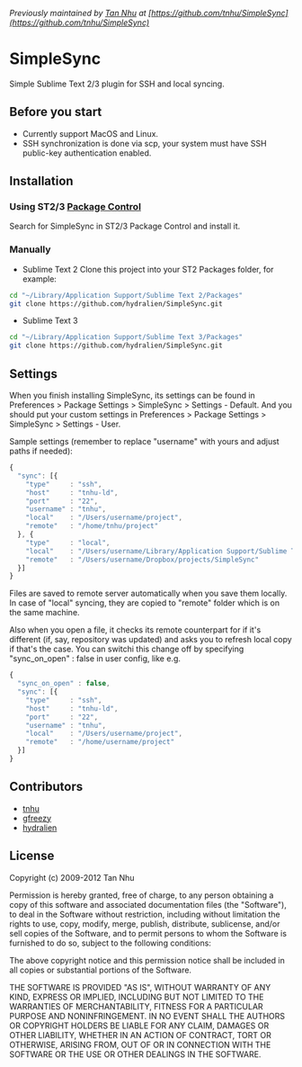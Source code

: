 *Previously maintained by [Tan Nhu](https://github.com/tnhu) at [https://github.com/tnhu/SimpleSync](https://github.com/tnhu/SimpleSync)*

# SimpleSync

Simple Sublime Text 2/3 plugin for SSH and local syncing.

## Before you start

- Currently support MacOS and Linux.
- SSH synchronization is done via scp, your system must have SSH public-key authentication enabled.

## Installation

### Using ST2/3 [Package Control](https://packagecontrol.io/installation)

Search for SimpleSync in ST2/3 Package Control and install it.


### Manually

* Sublime Text 2
Clone this project into your ST2 Packages folder, for example:

``` bash
cd "~/Library/Application Support/Sublime Text 2/Packages"
git clone https://github.com/hydralien/SimpleSync.git
```

* Sublime Text 3

``` bash
cd "~/Library/Application Support/Sublime Text 3/Packages"
git clone https://github.com/hydralien/SimpleSync.git
```

## Settings

When you finish installing SimpleSync, its settings can be found in Preferences > Package Settings > SimpleSync > Settings - Default.
And you should put your custom settings in Preferences > Package Settings > SimpleSync > Settings - User.

Sample settings (remember to replace "username" with yours and adjust paths if needed):

``` javascript
{
  "sync": [{
    "type"     : "ssh",
    "host"     : "tnhu-ld",
    "port"     : "22",
    "username" : "tnhu",
    "local"    : "/Users/username/project",
    "remote"   : "/home/tnhu/project"
  }, {
    "type"     : "local",
    "local"    : "/Users/username/Library/Application Support/Sublime Text 2/Packages/SimpleSync",
    "remote"   : "/Users/username/Dropbox/projects/SimpleSync"
  }]
}
```

Files are saved to remote server automatically when you save them locally. In case of "local" syncing, they are copied to "remote" folder which is on the same machine.

Also when you open a file, it checks its remote counterpart for if it's different (if, say, repository was updated) and asks you to refresh local copy if that's the case. You can switchi this change off by specifying "sync_on_open" : false in user config, like e.g.

``` javascript
{
  "sync_on_open" : false,
  "sync": [{
    "type"     : "ssh",
    "host"     : "tnhu-ld",
    "port"     : "22",
    "username" : "tnhu",
    "local"    : "/Users/username/project",
    "remote"   : "/home/username/project"
  }]
}
```

## Contributors

* [tnhu](https://github.com/tnhu)
* [gfreezy](https://github.com/gfreezy)
* [hydralien](https://github.com/hydralien/SimpleSync)

## License

Copyright (c) 2009-2012 Tan Nhu

Permission is hereby granted, free of charge, to any person obtaining a copy of this software and associated documentation files (the "Software"), to deal in the Software without restriction, including without limitation the rights to use, copy, modify, merge, publish, distribute, sublicense, and/or sell copies of the Software, and to permit persons to whom the Software is furnished to do so, subject to the following conditions:

The above copyright notice and this permission notice shall be included in all copies or substantial portions of the Software.

THE SOFTWARE IS PROVIDED "AS IS", WITHOUT WARRANTY OF ANY KIND, EXPRESS OR IMPLIED, INCLUDING BUT NOT LIMITED TO THE WARRANTIES OF MERCHANTABILITY, FITNESS FOR A PARTICULAR PURPOSE AND NONINFRINGEMENT. IN NO EVENT SHALL THE AUTHORS OR COPYRIGHT HOLDERS BE LIABLE FOR ANY CLAIM, DAMAGES OR OTHER LIABILITY, WHETHER IN AN ACTION OF CONTRACT, TORT OR OTHERWISE, ARISING FROM, OUT OF OR IN CONNECTION WITH THE SOFTWARE OR THE USE OR OTHER DEALINGS IN THE SOFTWARE.
